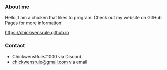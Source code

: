 ### About me

Hello, I am a chicken that likes to program. Check out my website on GitHub Pages for more information!

https://chickwensrule.github.io



### Contact
* ChickwensRule#1000 via Discord
* chickwensrule@gmail.com via email
